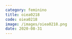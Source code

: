 ```yaml
---
category: feminino
title: oiea0218
code: oiea0218
image: /images/oiea0218.png
date: 2020-08-31
---
```

